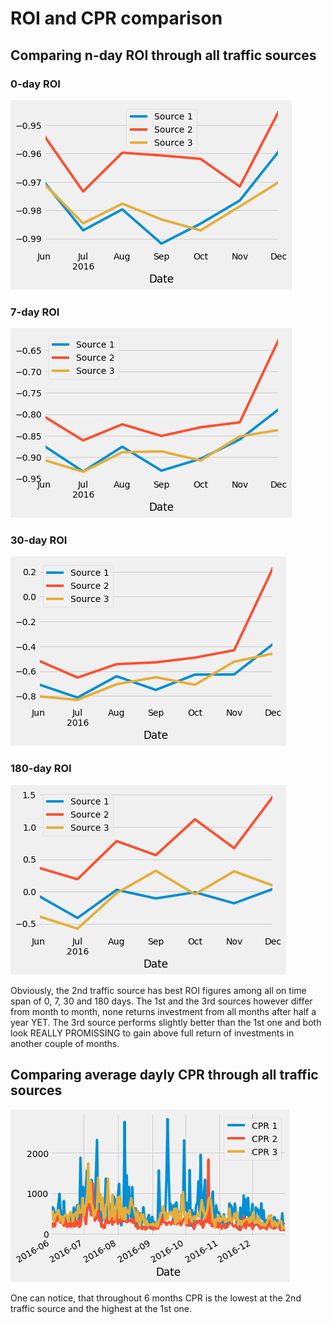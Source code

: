 # ROI and CPR comparison

## Comparing n-day ROI through all traffic sources
### 0-day ROI
![0-day ROI](https://github.com/yuuhn/ROI-CPR-analytics/blob/master/output/img2.png?raw=true)
### 7-day ROI
![7-day ROI](https://github.com/yuuhn/ROI-CPR-analytics/blob/master/output/img3.png?raw=true)
### 30-day ROI
![30-day ROI](https://github.com/yuuhn/ROI-CPR-analytics/blob/master/output/img4.png?raw=true)
### 180-day ROI
![180-day ROI](https://github.com/yuuhn/ROI-CPR-analytics/blob/master/output/img5.png?raw=true)

Obviously, the 2nd traffic source has best ROI figures among all on time span of 0, 7, 30 and 180 days. The 1st and the 3rd sources however differ from month to month, none returns investment from all months after half a year YET. The 3rd source performs slightly better than the 1st one and both look REALLY PROMISSING to gain above full return of investments in another couple of months.

## Comparing average dayly CPR through all traffic sources
![CPR](https://github.com/yuuhn/ROI-CPR-analytics/blob/master/output/img1.png?raw=true)

One can notice, that throughout 6 months CPR is the lowest at the 2nd traffic source and the highest at the 1st one. 
